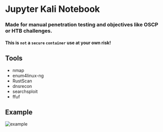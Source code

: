 # Jupyter Kali Notebook
### Made for manual penetration testing and objectives like OSCP or HTB challenges.
#### This is `not` a `secure` `container` use at your own risk!

## Tools
- nmap
- enum4linux-ng
- RustScan
- dnsrecon
- searchsploit
- ffuf


## Example
![example](https://user-images.githubusercontent.com/88941079/226449705-6d7f5186-e0e4-4ff9-818c-ff02ce74b45c.png)
